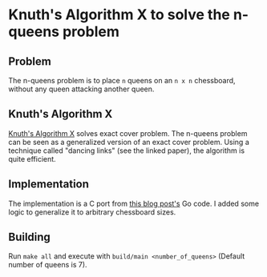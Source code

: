 # Knuth's Algorithm X to solve the n-queens problem

## Problem

The n-queens problem is to place `n` queens on an `n x n` chessboard, without any queen attacking another queen.

## Knuth's Algorithm X

[Knuth's Algorithm X](https://arxiv.org/pdf/cs/0011047.pdf) solves exact cover problem. 
The n-queens problem can be seen as a generalized version of an exact cover problem.
Using a technique called "dancing links" (see the linked paper), the algorithm is quite efficient.

## Implementation

The implementation is a C port from [this blog post's](http://www.nohuddleoffense.de/2019/01/20/dancing-links-algorithm-x-and-the-n-queens-puzzle/) Go code.
I added some logic to generalize it to arbitrary chessboard sizes.

## Building

Run `make all` and execute with `build/main <number_of_queens>` (Default number of queens is 7).
